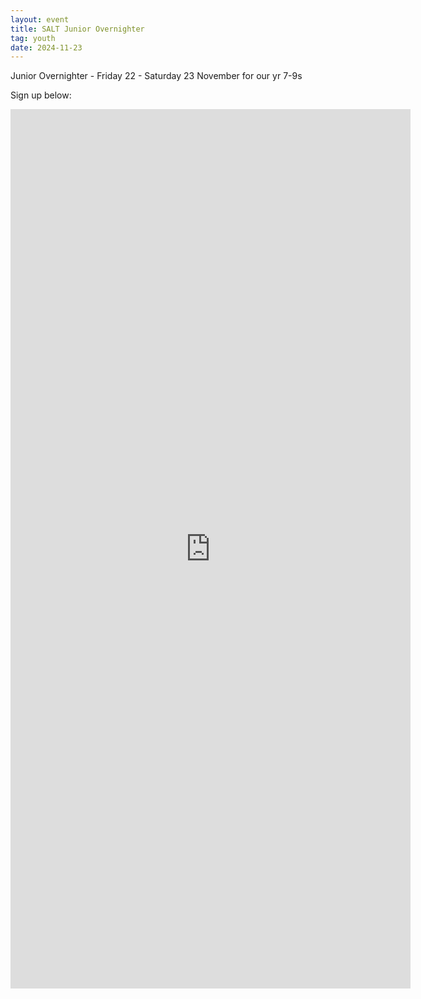 ```yaml
---
layout: event
title: SALT Junior Overnighter
tag: youth
date: 2024-11-23
---
```


Junior Overnighter - Friday 22 - Saturday 23 November for our yr 7-9s
<!--excerpt end-->

Sign up below:

<iframe src="https://docs.google.com/forms/d/e/1FAIpQLScsia350qHPKZEQpMqUvGP_cMA4fdtsoPS78fr8Tli_5u17Cw/viewform?embedded=true" width="640" height="1407" frameborder="0" marginheight="0" marginwidth="0">Loading…</iframe>
